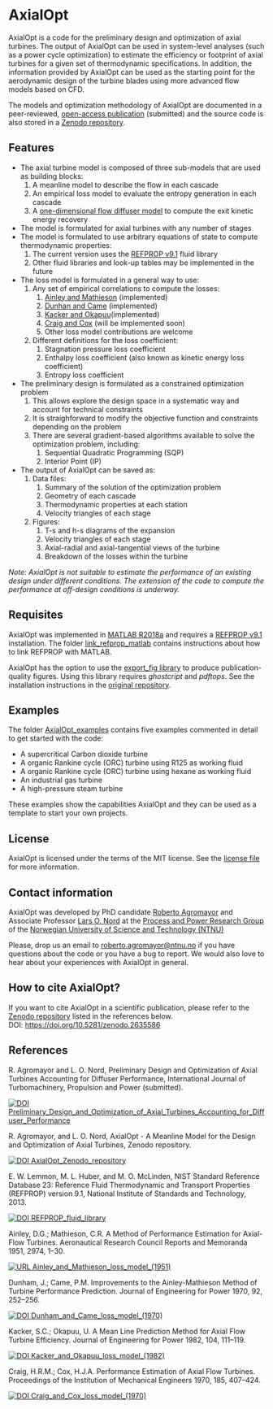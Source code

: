 # AxialOpt
AxialOpt is a code for the preliminary design and optimization of axial turbines. The output of AxialOpt can be used in system-level analyses (such as a power cycle optimization) to estimate the efficiency or footprint of axial turbines for a given set of thermodynamic specifications. In addition, the information provided by AxialOpt can be used as the starting point for the aerodynamic design of the turbine blades using more advanced flow models based on CFD.

The models and optimization methodology of AxialOpt are documented in a peer-reviewed, [open-access publication](https://www.google.com) (submitted) and the source code is also stored in a [Zenodo repository](https://doi.org/10.5281/zenodo.2635586).


## Features

* The axial turbine model is composed of three sub-models that are used as building blocks:
  1. A meanline model to describe the flow in each cascade
  2. An empirical loss model to evaluate the entropy generation in each cascade
  3. A [one-dimensional flow diffuser model](https://github.com/RoberAgro/AnnularDiffuser1D) to compute the exit kinetic energy recovery
* The model is formulated for axial turbines with any number of stages
* The model is formulated to use arbitrary equations of state to compute thermodynamic properties:
  1. The current version uses the [REFPROP v9.1](https://dx.doi.org/10.18434/T4JS3C) fluid library
  2. Other fluid libraries and look-up tables may be implemented in the future
* The loss model is formulated in a general way to use:
  1. Any set of empirical correlations to compute the losses:
      1. [Ainley and Mathieson](#1) (implemented)
      2. [Dunhan and Came](#2) (implemented)
      3. [Kacker and Okapuu](#3)(implemented)
      4. [Craig and Cox](#4) (will be implemented soon)
      5. Other loss model contributions are welcome
  2. Different definitions for the loss coefficient:
      1. Stagnation pressure loss coefficient
      2. Enthalpy loss coefficient (also known as kinetic energy loss coefficient)
      3. Entropy loss coefficient
* The preliminary design is formulated as a constrained optimization problem
  1. This allows explore the design space in a systematic way and account for technical constraints
  2. It is straighforward to modify the objective function and constraints depending on the problem
  3. There are several gradient-based algorithms available to solve the optimization problem, including:
      1. Sequential Quadratic Programming (SQP)
      2. Interior Point (IP)
* The output of AxialOpt can be saved as:
  1. Data files:
      1. Summary of the solution of the optimization problem
      2. Geometry of each cascade
      3. Thermodynamic properties at each station
      4. Velocity triangles of each stage
  2. Figures:
      1. T-s and h-s diagrams of the expansion
      2. Velocity triangles of each stage
      3. Axial-radial and axial-tangential views of the turbine
      4. Breakdown of the losses within the turbine
  
_Note: AxialOpt is not suitable to estimate the performance of an existing design under different conditions. The extension of the code to compute the performance at off-design conditions is underway._



## Requisites
AxialOpt was implemented in [MATLAB R2018a](https://nl.mathworks.com/) and requires a [REFPROP v9.1](https://dx.doi.org/10.18434/T4JS3C) installation. The folder [link_refprop_matlab](link_refprop_matlab) contains instructions about how to link REFPROP with MATLAB.

AxialOpt has the option to use the [export_fig library](https://github.com/altmany/export_fig) to produce publication-quality figures. Using this library requires _ghostcript_ and _pdftops_. See the installation instructions in the [original repository](https://github.com/altmany/export_fig).



## Examples
The folder [AxialOpt_examples](AxialOpt_examples) contains five examples commented in detail to get started with the code:
  * A supercritical Carbon dioxide turbine
  * A organic Rankine cycle (ORC) turbine using R125 as working fluid
  * A organic Rankine cycle (ORC) turbine using hexane as working fluid
  * An industrial gas turbine
  * A high-pressure steam turbine
  
These examples show the capabilities AxialOpt and they can be used as a template to start your own projects.


## License
AxialOpt is licensed under the terms of the MIT license. See the [license file](LICENSE.md) for more information.


## Contact information
AxialOpt was developed by PhD candidate [Roberto Agromayor](https://www.ntnu.edu/employees/roberto.agromayor) and Associate Professor [Lars O. Nord](https://www.ntnu.edu/employees/lars.nord) at the [Process and Power Research Group](https://www.ntnu.edu/ept/process-power#/view/about) of the [Norwegian University of Science and Technology (NTNU)](https://www.ntnu.no/)

Please, drop us an email to [roberto.agromayor@ntnu.no](mailto:roberto.agromayor@ntnu.no) if you have questions about the code or you have a bug to report. We would also love to hear about your experiences with AxialOpt in general.


## How to cite AxialOpt?
If you want to cite AxialOpt in a scientific publication, please refer to the [Zenodo repository](https://doi.org/10.5281/zenodo.2616406) listed in the references below.  
DOI: https://doi.org/10.5281/zenodo.2635586


## References

R. Agromayor and L. O. Nord, Preliminary Design and Optimization of Axial Turbines Accounting for Diffuser Performance, International Journal of Turbomachinery, Propulsion and Power (submitted).

[![DOI Preliminary_Design_and_Optimization_of_Axial_Turbines_Accounting_for_Diffuser_Performance](https://img.shields.io/badge/DOI-Preliminary_Design_and_Optimization_of_Axial_Turbines_Accounting_for_Diffuser_Performance-blue.svg)](https://www.google.com/)


R. Agromayor, and L. O. Nord, AxialOpt - A Meanline Model for the Design and Optimization of Axial Turbines, Zenodo repository.

[![DOI AxialOpt_Zenodo_repository](https://img.shields.io/badge/DOI-AxialOpt_Zenodo_repository-blue.svg)](https://doi.org/10.5281/zenodo.2635586)


E. W. Lemmon, M. L. Huber, and M. O. McLinden, NIST Standard Reference Database 23: Reference Fluid Thermodynamic and Transport Properties (REFPROP) version 9.1, National Institute of Standards and Technology, 2013.

[![DOI REFPROP_fluid_library](https://img.shields.io/badge/DOI-REFPROP_fluid_library-blue.svg)](https://dx.doi.org/10.18434/T4JS3C)



<a name="1"></a>
Ainley, D.G.; Mathieson, C.R. A Method of Performance Estimation for Axial-Flow Turbines. Aeronautical Research Council Reports and Memoranda 1951, 2974, 1–30.

[![URL Ainley_and_Mathieson_loss_model_(1951)](https://img.shields.io/badge/DOI-Ainley_and_Mathieson_loss_model_(1951)-blue.svg)](https://apps.dtic.mil/dtic/tr/fulltext/u2/a950664.pdf)


<a name="2"></a>
Dunham, J.; Came, P.M. Improvements to the Ainley-Mathieson Method of Turbine Performance Prediction. Journal of Engineering for Power 1970, 92, 252–256.

[![DOI Dunham_and_Came_loss_model_(1970)](https://img.shields.io/badge/DOI-Dunham_and_Came_loss_model_(1970)-blue.svg)](http://dx.doi.org/10.1115/1.3445349)


<a name="3"></a>
Kacker, S.C.; Okapuu, U. A Mean Line Prediction Method for Axial Flow Turbine Efficiency. Journal of Engineering for Power 1982, 104, 111–119.

[![DOI Kacker_and_Okapuu_loss_model_(1982)](https://img.shields.io/badge/DOI-Kacker_and_Okapuu_loss_model_(1982)-blue.svg)](http://dx.doi.org/10.1115/1.3227240)


<a name="4"></a>
Craig, H.R.M.; Cox, H.J.A. Performance Estimation of Axial Flow Turbines. Proceedings of the Institution of Mechanical Engineers 1970, 185, 407–424.

[![DOI Craig_and_Cox_loss_model_(1970)](https://img.shields.io/badge/DOI-Craig_and_Cox_loss_model_(1970)-blue.svg)](https://doi.org/10.1243/PIME_PROC_1970_185_048_02)

